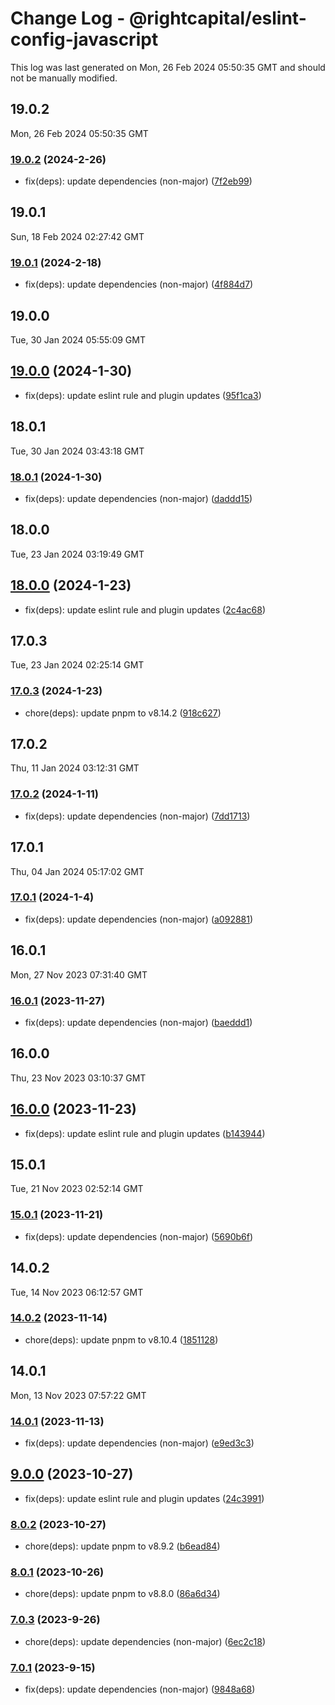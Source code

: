 # Change Log - @rightcapital/eslint-config-javascript

This log was last generated on Mon, 26 Feb 2024 05:50:35 GMT and should not be manually modified.

<!-- Start content -->

## 19.0.2

Mon, 26 Feb 2024 05:50:35 GMT

### [19.0.2](https://github.com/RightCapitalHQ/frontend-style-guide/tree/%40rightcapital%2Feslint-config-javascript_v19.0.2) (2024-2-26)

- fix(deps): update dependencies (non-major) ([7f2eb99](https://github.com/RightCapitalHQ/frontend-style-guide/commit/7f2eb998e7505e47cf29b3991f3f300f5210e073))

## 19.0.1

Sun, 18 Feb 2024 02:27:42 GMT

### [19.0.1](https://github.com/RightCapitalHQ/frontend-style-guide/tree/%40rightcapital%2Feslint-config-javascript_v19.0.1) (2024-2-18)

- fix(deps): update dependencies (non-major) ([4f884d7](https://github.com/RightCapitalHQ/frontend-style-guide/commit/4f884d7680310d30c632edc3b23d310d11eca727))

## 19.0.0

Tue, 30 Jan 2024 05:55:09 GMT

## [19.0.0](https://github.com/RightCapitalHQ/frontend-style-guide/tree/%40rightcapital%2Feslint-config-javascript_v19.0.0) (2024-1-30)

- fix(deps): update eslint rule and plugin updates ([95f1ca3](https://github.com/RightCapitalHQ/frontend-style-guide/commit/95f1ca3e267cedd89ae3ca1768915d3c6845a097))

## 18.0.1

Tue, 30 Jan 2024 03:43:18 GMT

### [18.0.1](https://github.com/RightCapitalHQ/frontend-style-guide/tree/%40rightcapital%2Feslint-config-javascript_v18.0.1) (2024-1-30)

- fix(deps): update dependencies (non-major) ([daddd15](https://github.com/RightCapitalHQ/frontend-style-guide/commit/daddd15726b607accef5acf1f85dd25dca2052cf))

## 18.0.0

Tue, 23 Jan 2024 03:19:49 GMT

## [18.0.0](https://github.com/RightCapitalHQ/frontend-style-guide/tree/%40rightcapital%2Feslint-config-javascript_v18.0.0) (2024-1-23)

- fix(deps): update eslint rule and plugin updates ([2c4ac68](https://github.com/RightCapitalHQ/frontend-style-guide/commit/2c4ac68dccbe16de69daee9f72d89d6bc949fb69))

## 17.0.3

Tue, 23 Jan 2024 02:25:14 GMT

### [17.0.3](https://github.com/RightCapitalHQ/frontend-style-guide/tree/%40rightcapital%2Feslint-config-javascript_v17.0.3) (2024-1-23)

- chore(deps): update pnpm to v8.14.2 ([918c627](https://github.com/RightCapitalHQ/frontend-style-guide/commit/918c6275bd8b2aac8e12440fccaa74daa58454ee))

## 17.0.2

Thu, 11 Jan 2024 03:12:31 GMT

### [17.0.2](https://github.com/RightCapitalHQ/frontend-style-guide/tree/%40rightcapital%2Feslint-config-javascript_v17.0.2) (2024-1-11)

- fix(deps): update dependencies (non-major) ([7dd1713](https://github.com/RightCapitalHQ/frontend-style-guide/commit/7dd171365c45443dbdd6b8830bf0b774d93c9e08))

## 17.0.1

Thu, 04 Jan 2024 05:17:02 GMT

### [17.0.1](https://github.com/RightCapitalHQ/frontend-style-guide/tree/%40rightcapital%2Feslint-config-javascript_v17.0.1) (2024-1-4)

- fix(deps): update dependencies (non-major) ([a092881](https://github.com/RightCapitalHQ/frontend-style-guide/commit/a09288138aa0609be88429db61a44a6db4acedd9))

## 16.0.1

Mon, 27 Nov 2023 07:31:40 GMT

### [16.0.1](https://github.com/RightCapitalHQ/frontend-style-guide/tree/%40rightcapital%2Feslint-config-javascript_v16.0.1) (2023-11-27)

- fix(deps): update dependencies (non-major) ([baeddd1](https://github.com/RightCapitalHQ/frontend-style-guide/commit/baeddd11a777e965e728f9a87257938b078ee4e5))

## 16.0.0

Thu, 23 Nov 2023 03:10:37 GMT

## [16.0.0](https://github.com/RightCapitalHQ/frontend-style-guide/tree/%40rightcapital%2Feslint-config-javascript_v16.0.0) (2023-11-23)

- fix(deps): update eslint rule and plugin updates ([b143944](https://github.com/RightCapitalHQ/frontend-style-guide/commit/b14394447f7056cf9d1839559e0e88c1ddbced64))

## 15.0.1

Tue, 21 Nov 2023 02:52:14 GMT

### [15.0.1](https://github.com/RightCapitalHQ/frontend-style-guide/tree/%40rightcapital%2Feslint-config-javascript_v15.0.1) (2023-11-21)

- fix(deps): update dependencies (non-major) ([5690b6f](https://github.com/RightCapitalHQ/frontend-style-guide/commit/5690b6fbe666a7cbc327fc4e08c04913521edc0b))

## 14.0.2

Tue, 14 Nov 2023 06:12:57 GMT

### [14.0.2](https://github.com/RightCapitalHQ/frontend-style-guide/tree/@rightcapital/eslint-config-javascript_v14.0.2) (2023-11-14)

- chore(deps): update pnpm to v8.10.4 ([1851128](https://github.com/RightCapitalHQ/frontend-style-guide/commit/1851128a77cda9a2aa6acf71daa2c69b59d15c0f))

## 14.0.1

Mon, 13 Nov 2023 07:57:22 GMT

### [14.0.1](https://github.com/RightCapitalHQ/frontend-style-guide/tree/@rightcapital/eslint-config-javascript_v14.0.1) (2023-11-13)

- fix(deps): update dependencies (non-major) ([e9ed3c3](https://github.com/RightCapitalHQ/frontend-style-guide/commit/e9ed3c325409336a04423b8aa46b6b9151d5f955))

## [9.0.0](https://github.com/RightCapitalHQ/frontend-style-guide/tree/@rightcapital/eslint-config-javascript_v9.0.0) (2023-10-27)

- fix(deps): update eslint rule and plugin updates ([24c3991](https://github.com/RightCapitalHQ/frontend-style-guide/commit/24c39914f51fd4fbee837bbf66c479a57b803283))

### [8.0.2](https://github.com/RightCapitalHQ/frontend-style-guide/tree/@rightcapital/eslint-config-javascript_v8.0.2) (2023-10-27)

- chore(deps): update pnpm to v8.9.2 ([b6ead84](https://github.com/RightCapitalHQ/frontend-style-guide/commit/b6ead8470ba7225dd8bb4b797c3b562758655952))

### [8.0.1](https://github.com/RightCapitalHQ/frontend-style-guide/tree/@rightcapital/eslint-config-javascript_v8.0.1) (2023-10-26)

- chore(deps): update pnpm to v8.8.0 ([86a6d34](https://github.com/RightCapitalHQ/frontend-style-guide/commit/86a6d34dfbe421661b58a276da3a4180a481e02f))

### [7.0.3](https://github.com/RightCapitalHQ/frontend-style-guide/tree/@rightcapital/eslint-config-javascript_v7.0.3) (2023-9-26)

- chore(deps): update dependencies (non-major) ([6ec2c18](https://github.com/RightCapitalHQ/frontend-style-guide/commit/6ec2c186b2262054c6a5ba8777ce8588baa3d5cd))

### [7.0.1](https://github.com/RightCapitalHQ/frontend-style-guide/tree/@rightcapital/eslint-config-javascript_v7.0.1) (2023-9-15)

- fix(deps): update dependencies (non-major) ([9848a68](https://github.com/RightCapitalHQ/frontend-style-guide/commit/9848a685b74f4386e815fcd6fb69cf498dbf2cfb))
